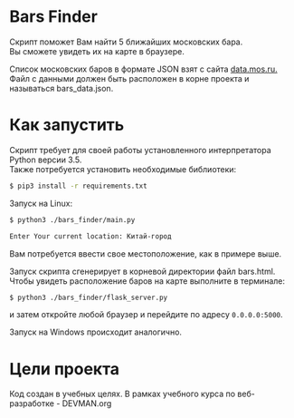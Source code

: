 # Bars Finder
Скрипт поможет Вам найти 5 ближайших московских бара.  
Вы сможете увидеть их на карте в браузере.


Список московских баров в формате JSON взят с сайта [data.mos.ru.](https://data.mos.ru)  
Файл с данными должен быть расположен в корне проекта и называться bars_data.json.

# Как запустить
Скрипт требует для своей работы установленного интерпретатора Python версии 3.5.  
Также потребуется установить необходимые библиотеки:
```bash
$ pip3 install -r requirements.txt
```
Запуск на Linux:
```bash
$ python3 ./bars_finder/main.py

Enter Your current location: Китай-город
```
Вам потребуется ввести свое местоположение, как в примере выше.  
  
Запуск скрипта сгенерирует в корневой директории файл bars.html.  
Чтобы увидеть расположение баров на карте выполните в терминале:
```bash
$ python3 ./bars_finder/flask_server.py
```
и затем откройте любой браузер и перейдите по адресу `0.0.0.0:5000`.

Запуск на Windows происходит аналогично.

# Цели проекта
Код создан в учебных целях. В рамках учебного курса по веб-разработке - DEVMAN.org